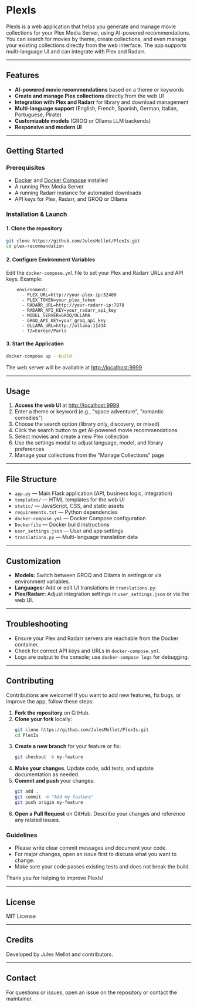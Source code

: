 # PlexIs

PlexIs is a web application that helps you generate and manage movie collections for your Plex Media Server, using AI-powered recommendations. You can search for movies by theme, create collections, and even manage your existing collections directly from the web interface. The app supports multi-language UI and can integrate with Plex and Radarr.

---

## Features

- **AI-powered movie recommendations** based on a theme or keywords
- **Create and manage Plex collections** directly from the web UI
- **Integration with Plex and Radarr** for library and download management
- **Multi-language support** (English, French, Spanish, German, Italian, Portuguese, Pirate)
- **Customizable models** (GROQ or Ollama LLM backends)
- **Responsive and modern UI**

---

## Getting Started

### Prerequisites
- [Docker](https://www.docker.com/) and [Docker Compose](https://docs.docker.com/compose/) installed
- A running Plex Media Server
- A running Radarr instance for automated downloads
- API keys for Plex, Radarr, and GROQ or Ollama

### Installation & Launch

#### 1. Clone the repository
```bash
git clone https://github.com/JulesMellot/PlexIs.git
cd plex-recommandation
```

#### 2. Configure Environment Variables
Edit the `docker-compose.yml` file to set your Plex and Radarr URLs and API keys. Example:
```
    environment:
      - PLEX_URL=http://your-plex-ip:32400
      - PLEX_TOKEN=your_plex_token
      - RADARR_URL=http://your-radarr-ip:7878
      - RADARR_API_KEY=your_radarr_api_key
      - MODEL_SERVER=GROQ/OLLAMA
      - GROQ_API_KEY=your_groq_api_key
      - OLLAMA_URL=http://ollama:11434
      - TZ=Europe/Paris
```

#### 3. Start the Application
```bash
docker-compose up --build
```
The web server will be available at [http://localhost:9999](http://localhost:9999)

---

## Usage

1. **Access the web UI** at [http://localhost:9999](http://localhost:9999)
2. Enter a theme or keyword (e.g., "space adventure", "romantic comedies")
3. Choose the search option (library only, discovery, or mixed)
4. Click the search button to get AI-powered movie recommendations
5. Select movies and create a new Plex collection
6. Use the settings modal to adjust language, model, and library preferences
7. Manage your collections from the "Manage Collections" page

---

## File Structure

- `app.py` — Main Flask application (API, business logic, integration)
- `templates/` — HTML templates for the web UI
- `static/` — JavaScript, CSS, and static assets
- `requirements.txt` — Python dependencies
- `docker-compose.yml` — Docker Compose configuration
- `Dockerfile` — Docker build instructions
- `user_settings.json` — User and app settings
- `translations.py` — Multi-language translation data

---

## Customization
- **Models:** Switch between GROQ and Ollama in settings or via environment variables.
- **Languages:** Add or edit UI translations in `translations.py`.
- **Plex/Radarr:** Adjust integration settings in `user_settings.json` or via the web UI.

---

## Troubleshooting
- Ensure your Plex and Radarr servers are reachable from the Docker container.
- Check for correct API keys and URLs in `docker-compose.yml`.
- Logs are output to the console; use `docker-compose logs` for debugging.

---

## Contributing

Contributions are welcome! If you want to add new features, fix bugs, or improve the app, follow these steps:

1. **Fork the repository** on GitHub.
2. **Clone your fork** locally:
   ```bash
   git clone https://github.com/JulesMellot/PlexIs.git
   cd PlexIs
   ```    
3. **Create a new branch** for your feature or fix:
   ```bash
   git checkout -b my-feature
   ```
4. **Make your changes**. Update code, add tests, and update documentation as needed.
5. **Commit and push** your changes:
   ```bash
   git add .
   git commit -m "Add my feature"
   git push origin my-feature
   ```
6. **Open a Pull Request** on GitHub. Describe your changes and reference any related issues.

### Guidelines
- Please write clear commit messages and document your code.
- For major changes, open an issue first to discuss what you want to change.
- Make sure your code passes existing tests and does not break the build.

Thank you for helping to improve PlexIs!

---

## License
MIT License

---

## Credits
Developed by Jules Mellot and contributors.

---

## Contact
For questions or issues, open an issue on the repository or contact the maintainer.
